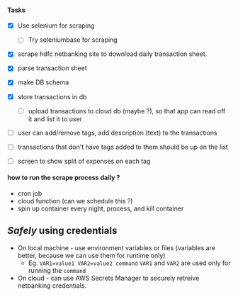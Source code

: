 
#### Tasks

- [x] Use selenium for scraping  
    - [ ] Try seleniumbase for scraping
- [x] scrape hdfc netbanking site to download daily transaction sheet.  
- [x] parse transaction sheet   
- [x] make DB schema  
- [x] store transactions in db  
    - [ ] upload transactions to cloud db (maybe ?), so that app can read off it and list it to  user  
- [ ] user can add/remove tags, add description (text) to the transactions  
- [ ] transactions that don't have tags added to them should be up on the list  
- [ ] screen to show split of expenses on each tag  


#### how to run the scrape process daily ?
- cron job
- cloud function (can we schedule this ?)
- spin up container every night, process, and kill container

## _Safely_ using credentials 
- On local machine - use environment variables or files (variables are better, because we can use them for runtime only)
    - Eg. `VAR1=value1 VAR2=value2 command` `VAR1` and `VAR2` are used only for running the `command`
- On cloud - can use AWS Secrets Manager to securely retreive netbanking credentials. 

